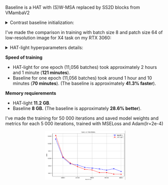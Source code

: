 Baseline is a HAT with (S)W-MSA replaced by SS2D blocks from VMambaV2 

<details>
<summary>Contrast baseline initialization:</summary>
  
```
model = Contrast(
        img_range=1., resi_connection='1conv', window_size=16, overlap_ratio=0.5,
        depths=[6, 6, 6, 6], num_heads=[6, 6, 6, 6],
        patch_size=1, in_chans=3, num_out_ch=3, dims=60, upscale_dims=48,
        ssm_d_state=1, ssm_ratio=1.0, ssm_dt_rank="auto", ssm_act_layer="gelu",
        ssm_conv=3, ssm_conv_bias=False,
        ssm_init="v2", forward_type="v05_noz", 
        mlp_ratio=2.0, mlp_act_layer="gelu", gmlp=False,
        patch_norm=True, norm_layer=nn.LayerNorm,
        downsample_version="v3", patchembed_version="v2", 
        use_checkpoint=False, posembed=False, img_size=64, 
        upsampler='pixelshuffledirect', upscale=4, channel_first=False
    )
```
  
</details>

I've made the comparison in training with batch size 8 and patch size 64 of low-resolution image for X4 task on my RTX 3060:

<details>
<summary>HAT-light hyperparameters details:</summary>
  
```
Same depth, num_head, window_size, dims, upscaler and other details as my baseline Contrast
```
  
</details>

**Speed of training**
- HAT-light for one epoch (11,056 batches) took approximately 2 hours and 1 minute (**121 minutes**). 
- Baseline for one epoch (11,056 batches) took around 1 hour and 10 minutes (**70 minutes**). (The baseline is approximately **41.3% faster**).

**Memory requierements**
- HAT-light **11.2 GB**. 
- Baseline **8 GB.** (The baseline is approximately **28.6% better**).

I've made the training for 50 000 iterations and saved model weights and metrics for each 5 000 iterations, trained with MSELoss and Adam(lr=2e-4)

<p align="center">
  <img src="../images/baseline_vs_hat.png" width="50%">
</p>
